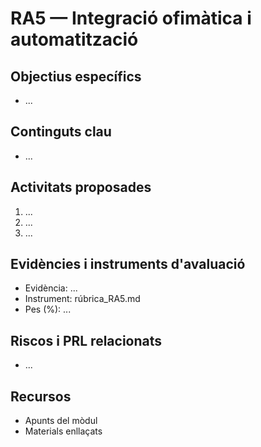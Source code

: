 # RA5 — Integració ofimàtica i automatització

## Objectius específics
- ...

## Continguts clau
- ...

## Activitats proposades
1. ...
2. ...
3. ...

## Evidències i instruments d'avaluació
- Evidència: ...
- Instrument: rúbrica_RA5.md
- Pes (%): ...

## Riscos i PRL relacionats
- ...

## Recursos
- Apunts del mòdul
- Materials enllaçats